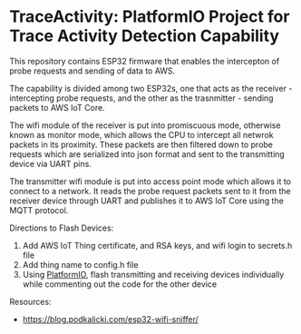 # TraceActivity: PlatformIO Project for Trace Activity Detection Capability

This repository contains ESP32 firmware that enables the intercepton of probe requests and sending of data to AWS.

The capability is divided among two ESP32s, one that acts as the receiver - intercepting probe requests, and the other as the trasnmitter - sending packets to AWS IoT Core. 

The wifi module of the receiver is put into promiscuous mode, otherwise known as monitor mode, which allows the CPU to intercept all netwrok packets in its proximity. These packets are then filtered down to probe requests which are serialized into json format and sent to the transmitting device via UART pins.

The transmitter wifi module is put into access point mode which allows it to connect to a network. It reads the probe request packets sent to it from the receiver device through UART and publishes it to AWS IoT Core using the MQTT protocol. 

Directions to Flash Devices:
1. Add AWS IoT Thing certificate, and RSA keys, and wifi login to secrets.h file
2. Add thing name to config.h file
3. Using [PlatformIO](https://platformio.org/install/ide), flash transmitting and receiving devices individually while commenting out the code for the other device

Resources:
- https://blog.podkalicki.com/esp32-wifi-sniffer/